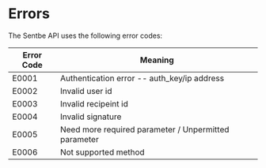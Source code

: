 # Errors

<aside class="notice">
</aside>

The Sentbe API uses the following error codes:


Error Code | Meaning
---------- | -------
E0001 | Authentication error -- auth_key/ip address
E0002 | Invalid user id
E0003 | Invalid recipeint id
E0004 | Invalid signature
E0005 | Need more required parameter / Unpermitted parameter
E0006 | Not supported method
